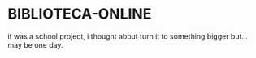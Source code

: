 # BIBLIOTECA-ONLINE
it was a school project, i thought about turn it to something bigger but... may be one day.
